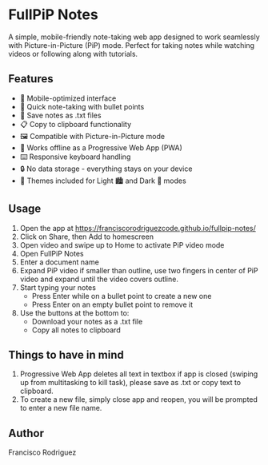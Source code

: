 # FullPiP Notes

A simple, mobile-friendly note-taking web app designed to work seamlessly with Picture-in-Picture (PiP) mode. Perfect for taking notes while watching videos or following along with tutorials.

## Features

- 📱 Mobile-optimized interface
- 📝 Quick note-taking with bullet points
- 💾 Save notes as .txt files
- 📋 Copy to clipboard functionality
- 🖼️ Compatible with Picture-in-Picture mode
- 📱 Works offline as a Progressive Web App (PWA)
- ⌨️ Responsive keyboard handling
- 🔒 No data storage - everything stays on your device
- 🎇 Themes included for Light 🏙️ and Dark 🌃 modes

## Usage

1. Open the app at https://franciscorodriguezcode.github.io/fullpip-notes/
2. Click on Share, then Add to homescreen
3. Open video and swipe up to Home to activate PiP video mode
4. Open FullPiP Notes
5. Enter a document name
6. Expand PiP video if smaller than outline, use two fingers in center of PiP video and expand until the video covers outline.
7. Start typing your notes
   - Press Enter while on a bullet point to create a new one
   - Press Enter on an empty bullet point to remove it
8. Use the buttons at the bottom to:
   - Download your notes as a .txt file
   - Copy all notes to clipboard
  
## Things to have in mind
1. Progressive Web App deletes all text in textbox if app is closed (swiping up from multitasking to kill task), please save as .txt or copy text to clipboard.
2. To create a new file, simply close app and reopen, you will be prompted to enter a new file name. 

## Author

Francisco Rodriguez
